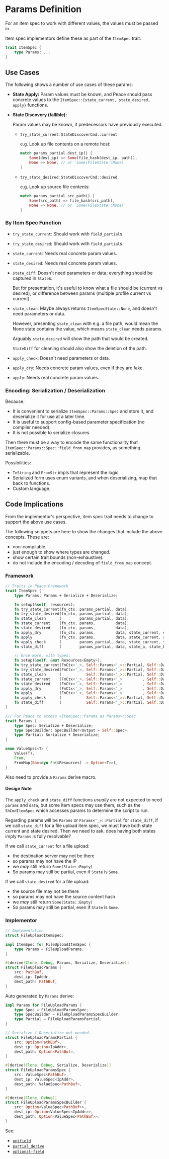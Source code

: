 # Params Definition

For an item spec to work with different values, the values must be passed in.

Item spec implementors define these as part of the `ItemSpec` trait:

```rust ,ignore
trait ItemSpec {
    type Params: ..;
}
```

## Use Cases

The following shows a number of use cases of these params:

* **State Apply:** Param values must be known, and Peace should pass concrete values to the `ItemSpec::{state_current, state_desired, apply}` functions.
* **State Discovery (fallible):**

    Param values may be known, if predecessors have previously executed.

    - `try_state_current`: `StateDiscoverCmd::current`

        e.g. Look up file contents on a remote host:

        ```rust ,ignore
        match params_partial.dest_ip() {
            Some(dest_ip) => Some(file_hash(dest_ip, path)),
            None => None, // or `Some(FileState::None)`
        }
        ```

    - `try_state_desired`: `StateDiscoverCmd::desired`

        e.g. Look up source file contents:

        ```rust ,ignore
        match params_partial.src_path() {
            Some(src_path) => file_hash(src_path),
            None => None, // or `Some(FileState::None)`
        }
        ```


### By Item Spec Function

* `try_state_current`: Should work with `field_partial`s.
* `try_state_desired`: Should work with `field_partial`s.
* `state_current`: Needs real concrete param values.
* `state_desired`: Needs real concrete param values.
* `state_diff`: Doesn't need parameters or data; everything should be captured in `State`s.

    But for presentation, it's useful to know what a file should be (current vs desired), or difference between params (multiple profile current vs current).

* `state_clean`: Maybe always returns `ItemSpecState::None`, and doesn't need parameters or data.

    However, presenting `state_clean` with e.g. a file path, would mean the None state contains the value, which means `state_clean` needs params.

    Arguably `state_desired` will show the path that would be created.

    `StateDiff` for cleaning should also show the deletion of the path.

* `apply_check`: Doesn't need parameters or data.
* `apply_dry`: Needs concrete param values, even if they are fake.
* `apply`: Needs real concrete param values.


### Encoding: Serialization / Deserialization

Because:

* It is convenient to serialize `ItemSpec::Params::Spec` and store it, and deserialize it for use at a later time.
* It is useful to support config-based parameter specification (no compiler needed).
* It is not possible to serialize closures.

Then there must be a way to encode the same functionality that `ItemSpec::Params::Spec::field_from_map` provides, as something serializable.

Possibilities:

* `ToString` and `FromStr` impls that represent the logic
* Serialized form uses enum variants, and when deserializing, map that back to functions.
* Custom language.


## Code Implications

From the implementor's perspective, item spec trait needs to change to support the above use cases.

The following snippets are here to show the changes that include the above concepts. These are:

* non-compilable.
* just enough to show where types are changed.
* show certain trait bounds (non-exhaustive).
* do not include the encoding / decoding of `field_from_map` concept.


### Framework

```rust ,ignore
// Traits in Peace Framework
trait ItemSpec {
    type Params: Params + Serialize + Deserialize;

    fn setup(&self, resources);
    fn try_state_current(fn_ctx, params_partial, data);
    fn try_state_desired(fn_ctx, params_partial, data);
    fn state_clean      (        params_partial, data);
    fn state_current    (fn_ctx, params,         data);
    fn state_desired    (fn_ctx, params,         data);
    fn apply_dry        (fn_ctx, params,         data, state_current, state_target, diff);
    fn apply            (fn_ctx, params,         data, state_current, state_target, diff);
    fn apply_check      (        params_partial, data, state_current, state_target, diff);
    fn state_diff       (        params_partial, data, state_a, state_b);

    // Once more, with types:
    fn setup(&self, &mut Resources<Empty>);
    fn try_state_current(FnCtx<'_>, Self::Params<'_>::Partial, Self::Data<'_>);
    fn try_state_desired(FnCtx<'_>, Self::Params<'_>::Partial, Self::Data<'_>);
    fn state_clean      (           Self::Params<'_>::Partial, Self::Data<'_>);
    fn state_current    (FnCtx<'_>, Self::Params<'_>         , Self::Data<'_>);
    fn state_desired    (FnCtx<'_>, Self::Params<'_>         , Self::Data<'_>);
    fn apply_dry        (FnCtx<'_>, Self::Params<'_>         , Self::Data<'_>, Self::State, Self::State, Self::StateDiff);
    fn apply            (FnCtx<'_>, Self::Params<'_>         , Self::Data<'_>, Self::State, Self::State, Self::StateDiff);
    fn apply_check      (           Self::Params<'_>::Partial, Self::Data<'_>, Self::State, Self::State, Self::StateDiff);
    fn state_diff       (           Self::Params<'_>::Partial, Self::Data<'_>, Self::State, Self::State);
}

/// For Peace to access <ItemSpec::Params as Params>::Spec
trait Params {
    type Spec: Serialize + Deserialize;
    type SpecBuilder: SpecBuilder<Output = Self::Spec>;
    type Partial: Serialize + Deserialize;
}

enum ValueSpec<T> {
    Value(T),
    From,
    FromMap(Box<dyn Fn(&Resources) -> Option<T>>),
}
```

Also need to provide a `Params` derive macro.

#### Design Note

The `apply_check` and `state_diff` functions *usually* are not expected to need `params` and `data`, but some item specs may use them, such as the `ShCmdItemSpec` which accesses params to determine the script to run.

Regarding params will be `Params` or `Params<'_>::Partial` for `state_diff`, if we call `state_diff` for a file upload item spec, we must have both state current and state desired. Then we need to ask, does having both states imply `Params` is fully resolvable?

If we call `state_current` for a file upload:

* the destination server may not be there
* so params may not have the IP
* we *may* still return `Some(State::Empty)`
* So params may still be partial, even if `State` is `Some`.

If we call `state_desired` for a file upload:

* the source file may not be there
* so params may not have the source content hash
* we *may* still return `Some(State::Empty)`
* So params may still be partial, even if `State` is `Some`.



### Implementor

```rust ,ignore
// Implementation
struct FileUploadItemSpec;

impl ItemSpec for FileUploadItemSpec {
    type Params = FileUploadParams;
}

#[derive(Clone, Debug, Params, Serialize, Deserialize)]
struct FileUploadParams {
    src: PathBuf,
    dest_ip: IpAddr,
    dest_path: PathBuf,
}
```

Auto generated by `Params` derive:

```rust ,ignore
impl Params for FileUploadParams {
    type Spec = FileUploadParamsSpec;
    type SpecBuilder = FileUploadParamsSpecBuilder;
    type Partial = FileUploadParamsPartial;
}

// Serialize / Deserialize not needed.
struct FileUploadParamsPartial {
    src: Option<PathBuf>,
    dest_ip: Option<IpAddr>,
    dest_path: Option<PathBuf>,
}

#[derive(Clone, Debug, Serialize, Deserialize)]
struct FileUploadParamsSpec {
    src: ValueSpec<PathBuf>,
    dest_ip: ValueSpec<IpAddr>,
    dest_path: ValueSpec<PathBuf>,
}

#[derive(Clone, Debug)]
struct FileUploadParamsSpecBuilder {
    src: Option<ValueSpec<PathBuf>>,
    dest_ip: Option<ValueSpec<IpAddr>>,
    dest_path: Option<ValueSpec<PathBuf>>,
}
```

See:

* [`optfield`](https://github.com/roignpar/optfield)
* [`partial_derive`](https://github.com/rise0chen/partial_derive)
* [`optional-field`](https://github.com/cvpartner/optional-field)
